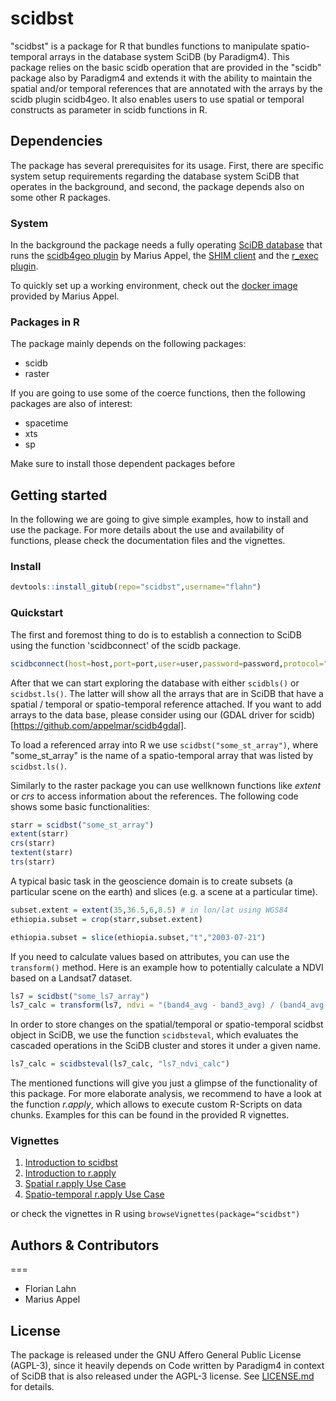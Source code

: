 # scidbst

"scidbst" is a package for R that bundles functions to manipulate spatio-temporal arrays in the database system SciDB (by Paradigm4). This package relies on the basic scidb operation that are provided in the "scidb" package also by Paradigm4 and extends it with the ability to maintain the spatial and/or temporal references that are annotated with the arrays by the scidb plugin scidb4geo. It also enables users to use spatial or temporal constructs as parameter in scidb functions in R.

## Dependencies
The package has several prerequisites for its usage. First, there are specific system setup requirements regarding the database system SciDB that operates in the background, and second, the package depends also on some other R packages.

### System
In the background the package needs a fully operating [SciDB database](http://www.paradigm4.com/try_scidb/) that runs the [scidb4geo plugin](https://github.com/appelmar/scidb4geo) by Marius Appel, the [SHIM client](https://github.com/Paradigm4/shim) and the [r_exec plugin](https://github.com/Paradigm4/r_exec/). 

To quickly set up a working environment, check out the [docker image](https://github.com/appelmar/scidb-eo) provided by Marius Appel.

### Packages in R
The package mainly depends on the following packages:

- scidb
- raster

If you are going to use some of the coerce functions, then the following packages are also of interest:

- spacetime
- xts
- sp

Make sure to install those dependent packages before 

## Getting started

In the following we are going to give simple examples, how to install and use the package. For more details about the use and availability of functions, please check the documentation files and the vignettes.

### Install

```R
devtools::install_gitub(repo="scidbst",username="flahn")
```

### Quickstart
The first and foremost thing to do is to establish a connection to SciDB using the function 'scidbconnect' of the scidb package.

```R
scidbconnect(host=host,port=port,user=user,password=password,protocol="https",auth_type = "digest")
```

After that we can start exploring the database with either `scidbls()` or `scidbst.ls()`. The latter will show all the arrays that are in SciDB that have a spatial / temporal or spatio-temporal reference attached. If you want to add arrays to the data base, please consider using our (GDAL driver for scidb)[https://github.com/appelmar/scidb4gdal].

To load a referenced array into R we use `scidbst("some_st_array")`, where "some_st_array" is the name of a spatio-temporal array that was listed by `scidbst.ls()`.

Similarly to the raster package you can use wellknown functions like *extent* or *crs* to access information about the references. The following code shows some basic functionalities:

```R
starr = scidbst("some_st_array")
extent(starr)
crs(starr)
textent(starr)
trs(starr)
```

A typical basic task in the geoscience domain is to create subsets (a particular scene on the earth) and slices (e.g. a scene at a particular time). 

```R
subset.extent = extent(35,36.5,6,8.5) # in lon/lat using WGS84
ethiopia.subset = crop(starr,subset.extent)

ethiopia.subset = slice(ethiopia.subset,"t","2003-07-21")
```

If you need to calculate values based on attributes, you can use the `transform()` method. Here is an example how to potentially calculate a NDVI based on a Landsat7 dataset.

```R
ls7 = scidbst("some_ls7_array")
ls7_calc = transform(ls7, ndvi = "(band4_avg - band3_avg) / (band4_avg + band3_avg)", mdvi = "(band8_avg - band3_avg) / (band8_avg + band3_avg)")
```

In order to store changes on the spatial/temporal or spatio-temporal scidbst object in SciDB, we use the function `scidbsteval`, which evaluates the cascaded operations in the SciDB cluster and stores it under a given name.

```R
ls7_calc = scidbsteval(ls7_calc, "ls7_ndvi_calc")
```

The mentioned functions will give you just a glimpse of the functionality of this package. For more elaborate analysis, we recommend to have a look at the function *r.apply*, which allows to execute custom R-Scripts on data chunks. Examples for this can be found in the provided R vignettes.

### Vignettes

1. [Introduction to scidbst](./inst/doc/using_scidbst.Rmd)
2. [Introduction to r.apply](./inst/doc/interfacing_R_EXEC_on_SciDB.Rmd)
3. [Spatial r.apply Use Case](./inst/doc/slope_aspect.Rmd)
4. [Spatio-temporal r.apply Use Case](./inst/doc/r_exec_trmm_linear_model.Rmd)

or check the vignettes in R using `browseVignettes(package="scidbst")`

## Authors & Contributors
===

- Florian Lahn
- Marius Appel

## License
The package is released under the GNU Affero General Public License (AGPL-3), since it heavily depends on Code written by Paradigm4 in context of SciDB that is also released under the AGPL-3 license. See [LICENSE.md](./LICENSE.md) for details.

